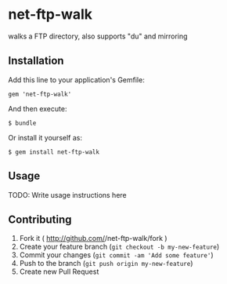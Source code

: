 # net-ftp-walk

walks a FTP directory, also supports "du" and mirroring

## Installation

Add this line to your application's Gemfile:

    gem 'net-ftp-walk'

And then execute:

    $ bundle

Or install it yourself as:

    $ gem install net-ftp-walk

## Usage

TODO: Write usage instructions here

## Contributing

1. Fork it ( http://github.com/<my-github-username>/net-ftp-walk/fork )
2. Create your feature branch (`git checkout -b my-new-feature`)
3. Commit your changes (`git commit -am 'Add some feature'`)
4. Push to the branch (`git push origin my-new-feature`)
5. Create new Pull Request

